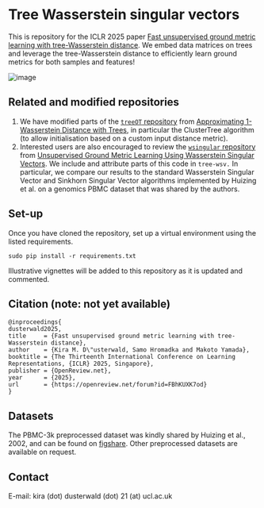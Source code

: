 # Tree Wasserstein singular vectors

This is repository for the ICLR 2025 paper [Fast unsupervised ground metric learning with tree-Wasserstein distance](https://openreview.net/forum?id=FBhKUXK7od). We embed data matrices on trees and leverage the tree-Wasserstein distance to efficiently learn ground metrics for both samples and features!

![image](https://github.com/user-attachments/assets/d79b3887-c653-4fa5-b2ce-5a6a3029c3d4)

## Related and modified repositories
1. We have modified parts of the [``treeOT`` repository](https://github.com/oist/treeOT?tab=readme-ov-file) from [Approximating 1-Wasserstein Distance with Trees](https://openreview.net/forum?id=Ig82l87ZVU), in particular the ClusterTree algorithm (to allow initialisation based on a custom input distance metric).
2. Interested users are also encouraged to review the [``wsingular`` repository](https://github.com/CSDUlm/wsingular) from [Unsupervised Ground Metric Learning Using Wasserstein Singular Vectors](https://proceedings.mlr.press/v162/huizing22a/huizing22a.pdf). We include and attribute parts of this code in ``tree-wsv.`` In particular, we compare our results to the standard Wasserstein Singular Vector and Sinkhorn Singular Vector algorithms implemented by Huizing et al. on a genomics PBMC dataset that was shared by the authors.

## Set-up
Once you have cloned the repository, set up a virtual environment using the listed requirements.
```
sudo pip install -r requirements.txt
```
Illustrative vignettes will be added to this repository as it is updated and commented.

## Citation (note: not yet available)
```
@inproceedings{
dusterwald2025,
title     = {Fast unsupervised ground metric learning with tree-Wasserstein distance},
author    = {Kira M. D\"usterwald, Samo Hromadka and Makoto Yamada},
booktitle = {The Thirteenth International Conference on Learning Representations, {ICLR} 2025, Singapore},
publisher = {OpenReview.net},
year      = {2025},
url       = {https://openreview.net/forum?id=FBhKUXK7od}
}
```

## Datasets
The PBMC-3k preprocessed dataset was kindly shared by Huizing et al., 2002, and can be found on [figshare](https://figshare.com/s/b4904dfc0898e3837c77). Other preprocessed datasets are available on request.

## Contact
E-mail: kira (dot) dusterwald (dot) 21 (at) ucl.ac.uk

